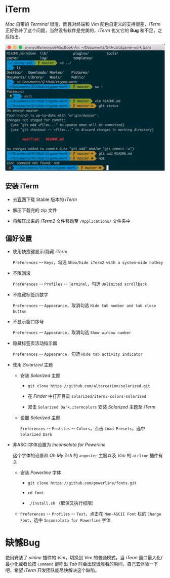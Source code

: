 # iTerm

*Mac* 自带的 *Terminal* 很渣，而且对终端和 *Vim* 配色自定义的支持很差，*iTerm* 正好弥补了这个问题，当然没有软件是完美的，*iTerm* 也又它的 **Bug** 和不足，之后指出。

![iterm](img/iterm.png)

## 安装 iTerm

* 去[官网](http://www.iterm2.com)下载 Stable 版本的 *iTerm*

* 解压下载完的 zip 文件

* 将解压出来的 *iTerm2* 文件移动至 `/Applications/` 文件夹中


## 偏好设置

* 使用快捷键显示/隐藏 *iTerm*

	`Preferences` -- `Keys`，勾选 `Show/hide iTerm2 with a system-wide hotkey`

* 不限回滚

	`Preferences` -- `Profiles` -- `Terminal`，勾选 `Unlimited scrollback`

* 不隐藏标签页数字

	`Preferences` -- `Appearance`，取消勾选 `Hide tab number and tab close button`

* 不显示窗口序号

	`Preferences` -- `Appearance`，取消勾选 `Show window number`

* 隐藏标签页活动指示器

	`Preferences` -- `Appearance`，勾选 `Hide tab activity indicator`

* 使用 *Solarized* 主题

	* 安装 *Solarized* 主题
		
		* `git clone https://github.com/altercation/solarized.git`
		
		* 在 *Finder* 中打开目录 `solarized/iterm2-colors-solarized`

		* 双击 `Solarized Dark.itermcolors` 安装 *Solarized* 主题至 *iTerm*
	
	* 设置 *Solarized* 主题
	
		`Preferences` -- `Profiles` -- `Colors`，点击 `Load Presets`，选中 `Solarized Dark`

* 非ASCII字体设置为 *Inconsolata for Powerline*

	这个字体的设置和 *Oh My Zsh* 的 `angoster` 主题以及 *Vim* 的 `airline` 插件有关

	* 安装 *Powerline* 字体
		
		* `git clone https://github.com/powerline/fonts.git`
		
		* `cd font`
		
		* `./install.sh` （取保又执行权限）

	* `Preferences` -- `Profiles` -- `Text`，点击在 `Non-ASCII Font` 栏的 `Change Font`，选中 `Inconsolata for Powerline` 字体


# 缺憾Bug

使用安装了 *airline* 插件的 *Vim*，切换到 *Vim* 的普通模式，当 *iTerm* 窗口最大化/最小化或者长按 `Command` 键呼出 *Tab* 时会出现很难看的瞬间，自己去体验一下吧，希望 *iTerm* 开发团队能尽快解决这个缺陷。
